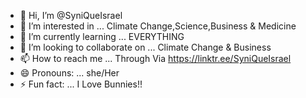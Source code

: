 - 👋 Hi, I’m @SyniQueIsrael
- 👀 I’m interested in ... Climate Change,Science,Business & Medicine
- 🌱 I’m currently learning ... EVERYTHING
- 💞️ I’m looking to collaborate on ... Climate Change & Business
- 📫 How to reach me ... Through Via https://linktr.ee/SyniQueIsrael
- 😄 Pronouns: ... she/Her
- ⚡ Fun fact: ... I Love Bunnies!!

<!---
SyniQueIsrael/SyniQueIsrael is a ✨ special ✨ repository because its `README.md` (this file) appears on your GitHub profile.
You can click the Preview link to take a look at your changes.
--->
